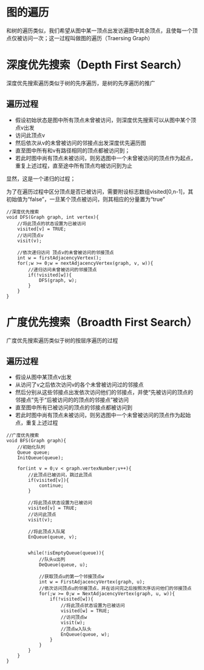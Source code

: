 # 图的遍历
和树的遍历类似，我们希望从图中某一顶点出发访遍图中其余顶点，且使每一个顶点仅被访问一次；这一过程叫做图的遍历（Traersing Graph）

# 深度优先搜索（Depth First Search）
深度优先搜索遍历类似于树的先序遍历，是树的先序遍历的推广

## 遍历过程
* 假设初始状态是图中所有顶点未曾被访问，则深度优先搜索可以从图中某个顶点v出发
* 访问此顶点v
* 然后依次从v的未曾被访问的邻接点出发深度优先遍历图
* 直至图中所有和v有路径相同的顶点都被访问到；
* 若此时图中尚有顶点未被访问，则另选图中一个未曾被访问的顶点作为起点，重复上述过程，直至途中所有顶点均被访问到为止

显然，这是一个递归的过程；

为了在遍历过程中区分顶点是否已被访问，需要附设标志数组visited[0,n-1]，其初始值为“false”，一旦某个顶点被访问，则其相应的分量置为“true”

```
//深度优先搜索
void DFS(Graph graph, int vertex){
    //将此顶点的状态设置为已被访问
    visited[v] = TRUE;
    //访问顶点v
    visit(v);

    //依次递归访问 顶点v的未曾被访问的邻接顶点
    int w = firstAdjacencyVertex();
    for(;w >= 0;w = nextAdjacencyVertex(graph, v, w)){
        //递归访问未曾被访问的邻接顶点
        if(!visited[w]){
            DFS(graph, w);
        }
    }
}
```

# 广度优先搜索（Broadth First Search）
广度优先搜索遍历类似于树的按层序遍历的过程

## 遍历过程
* 假设从图中某顶点v出发
* 从访问了v之后依次访问v的各个未曾被访问过的邻接点
* 然后分别从这些邻接点出发依次访问他们的邻接点，并使“先被访问的顶点的邻接点”先于“后被访问的的顶点的邻接点”被访问
* 直至图中所有已被访问的顶点的邻接点都被访问到
* 若此时图中尚有顶点未被访问，则另选图中一个未曾被访问的顶点作为起始点，重复上述过程

```
//广度优先搜索
void BFS(Graph graph){
    //初始化队列
    Queue queue;
    InitQueue(queue);

    for(int v = 0;v < graph.vertexNumber;v++){
        //此顶点已被访问，跳过此顶点
        if(visited[v]){
            continue;
        }

        //将此顶点状态设置为已被访问
        visited[v] = TRUE;
        //访问此顶点
        visit(v);

        //将此顶点入队尾
        EnQueue(queue, v);


        while(!isEmptyQueue(queue)){
            //队头u出列
            DeQueue(queue, u);

            //获取顶点u的第一个邻接顶点w
            int w = FirstAdjacencyVertex(graph, u);
            //依次访问顶点u的邻接顶点，并在访问完之后按照次序访问他们的邻接顶点
            for(;w >= 0;w = NextAdjacencyVertex(graph, u, w)){
                if(!visited[w]){
                    //将此顶点状态设置为已被访问
                    visited[w] = TRUE;
                    //访问顶点w
                    visit(w);
                    //顶点w入队头
                    EnQueue(queue, w);
                }
            }
        }
    }
}
```